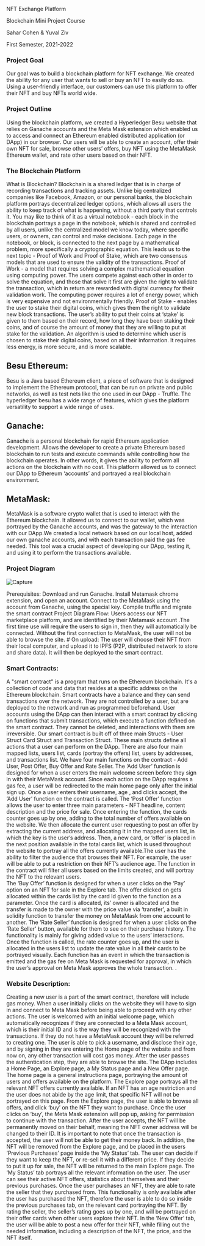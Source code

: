 NFT Exchange Platform 


Blockchain Mini Project Course

Sahar Cohen & Yuval Ziv

First Semester, 2021-2022


### Project Goal

Our goal was to build a blockchain platform for NFT exchange. We created the ability for any user that wants to sell or buy an NFT  to easily do so. Using a user-friendly interface, our customers can use this platform to offer their NFT and buy NFTs world wide. 

### Project Outline

Using the blockchain platform, we created a Hyperledger Besu website that relies on Ganache accounts and the Meta Mask extension which enabled us to access and connect an Ethereum enabled distributed application (or DApp) in our browser. Our users will be able to create an account, offer their own NFT for sale, browse other users’ offers, buy NFT using the MetaMask Ethereum wallet, and rate other users based on their NFT. 

 ### The Blockchain Platform

What is Blockchain? Blockchain is a shared ledger that is in charge of recording transactions and tracking assets. Unlike big  centralized companies like Facebook, Amazon, or our personal banks, the blockchain platform portrays decentralized ledger options, which allows all users the ability to keep track of what is happening, without a third party that controls it. You may like to think of it as a virtual notebook - each block in the blockchain portrays a page in the notebook, which is shared and controlled by all users, unlike the centralized model we know today, where specific users, or owners, can control and make decisions. 
Each page in the notebook, or block, is connected to the next page by a mathematical problem, more specifically a cryptographic equation. 
This leads us to the next topic - Proof of Work and Proof of Stake, which are two consensus models that are used to ensure the validity of the transactions. 
Proof of Work - a model that requires solving a complex mathematical equation using computing power. The users compete against each other in order to solve the equation, and those that solve it first are given the right to validate the transaction, which in return are rewarded with digital currency for their validation work. The computing power requires a lot of energy power, which is very expensive and not environmentally friendly. 
Proof of Stake - enables the user to stake their digital coins, which gives them the right to validate new block transactions. The user’s ability to put their coins at ‘stake’ is given to them based on their record, how long they have been staking their coins, and of course the amount of money that they are willing to put at stake for the validation. An algorithm is used to determine which user is chosen to stake their digital coins, based on all their information. It requires less energy, is more secure, and is more scalable. 


## Besu Ethereum: 
Besu is a Java based Ethereum client, a piece of software that is designed to implement the Ethereum protocol, that can be run on private and public networks, as well as test nets like the one used in our DApp - Truffle. The hyperledger besu has a wide range of features, which gives the platform versatility to support a wide range of uses. 

## Ganache: 
Ganache is a personal blockchain for rapid Ethereum application development. Allows the developer to create a private Ethereum based blockchain to run tests and execute commands while controlling how the blockchain operates. In other words, it gives the ability to perform all actions on the blockchain with no cost. This platform allowed us to connect our DApp to Ethereum ‘accounts’ and portrayed a real blockchain environment. 	

## MetaMask: 
MetaMask is a software crypto wallet that is used to interact with the Ethereum blockchain. It allowed us to connect to our wallet, which was portrayed by the Ganache accounts, and was the gateway to the interaction with our DApp.We created a local network based on our local host, added our own ganache accounts, and with each transaction paid the gas fee needed. This tool was a crucial aspect of developing our DApp, testing it, and using it to perform the transactions available.



### Project Diagram 




![Capture](https://user-images.githubusercontent.com/96061606/150117775-53001b06-ce43-4936-93b0-b79f5a68d33d.PNG)

Prerequisites:
Download and run Ganache. 
Install Metamask chrome extension, and open an account.
Connect to the MetaMask using the account from Ganache, using the special key. 
Compile truffle and migrate the smart contract
Project Diagram Flow:
Users access our NFT marketplace platform, and are identified by their Metamask account .The first time use will require the users to sign in, then they will automatically be connected. Without the first connection to MetaMask, the user will not be able to browse the site. 
	# On upload:
The user will  choose their NFT from their local computer, and upload it to IPFS (P2P, distributed network to store and share data). It will  then be deployed to the smart contract.


### Smart Contracts: 

A "smart contract" is a program that runs on the Ethereum blockchain. It's a collection of code and data  that resides at a specific address on the Ethereum blockchain. Smart contracts have a balance and they can send transactions over the network. They are not controlled by a user, but are deployed to the network and run as programmed beforehand. User accounts using the DApp can then interact with a smart contract by clicking on functions that submit transactions,  which execute a function defined on the smart contract. They cannot be deleted, and interactions with them are irreversible.
Our smart contract is built off of three main Structs - User Struct Card Struct and Transaction Struct. These main structs define all actions that a user can perform on the DApp. There are also four main mapped lists, users list, cards (portray the offers) list, users by addresses, and transactions list. 
We have four main functions on the contract - Add User, Post Offer, Buy Offer and Rate Seller. 
The ‘Add User’ function is designed for when a user enters the main welcome screen before they sign in with their MetaMask account. Since each action on the DApp requires a gas fee, a user will be redirected to the main home page only after the initial sign up. Once a user enters their username, age , and clicks accept, the ‘Add User’ function on the contract is called.
The ‘Post Offer’ function allows the user to enter three main parameters - NFT headline, content description and the price for sale. Once entering the function, the cards counter goes up by one, adding to the total number of offers available on the website. We then allocate the current user requesting to post an offer by extracting the current address, and allocating it in the mapped users list, in which the key is the user’s address. Then, a new card, or ‘offer’ is placed in the next position available in the total cards list, which is used throughout the website to portray all the offers currently available.The user has the ability to filter the audience that browses their NFT. For example, the user will be able to put a restriction on their NFT’s audience age. The function in the contract will filter all users based on the limits created, and will portray the NFT to the relevant users.  
The ‘Buy Offer’ function is designed for when a user clicks on the ‘Pay’ option on an NFT for sale in the Explore tab. The offer clicked on gets allocated within the cards list by the card Id given to the function as a parameter. Once the card is allocated, its’ owner is allocated and the transfer is made to the owner with the price value via ‘transfer’, a built in solidity function to transfer the money on MetaMask from one account to another.
The ‘Rate Seller’ function is designed for when a user clicks on the ‘Rate Seller’ button, available for them to see on their purchase history. The functionality is mainly for giving added value to the users’ interactions. Once the function is called, the rate counter goes up, and the user is allocated in the users list to update the rate value in all their cards to be portrayed visually. 
Each function has an event in which the transaction is emitted and the gas fee on Meta Mask is requested for approval, in which the user’s approval on Meta Mask approves the whole transaction. . 

### Website Description: 

Creating a new user is a part of the smart contract, therefore will include gas money. When a user initially clicks on the website they will have to sign in and connect to Meta Mask before being able to proceed with any other actions. The user is welcomed with an initial welcome page, which automatically recognizes if they are connected to a Meta Mask account, which is their initial ID and is the way they will be recognized with the transactions. If they do not have a MetaMask account they will be referred to creating one. The user is able to pick a username, and disclose their age, and by signing in they are entering the Home page of the website and from now on, any other transaction will cost gas money. After the user passes the authentication step, they are able to browse the site.
The DApp includes a Home Page, an Explore page, a My Status page and a New Offer page. 
The home page is a general instructions page, portraying the amount of users and offers available on the platform. 
The Explore page portrays all the relevant NFT offers currently available. If an NFT has an age restriction and the user does not abide by the age limit, that specific NFT will not be portrayed on this page. From the Explore page, the user is able to browse all offers, and click ‘buy’ on the NFT they want to purchase. Once the user clicks on ‘buy’, the Meta Mask extension will pop up, asking for permission to continue with the transaction. After the user accepts, the NFT will be permanently moved on their behalf, meaning the NFT owner address will be changed to their ID. It is important to note that once the transaction is accepted, the user will not be able to get their money back. In addition, the NFT will be removed from the Explore page, and be placed in the users ‘Previous Purchases’ page inside the ‘My Status’ tab. The user can decide if they want to keep the NFT, or re-sell it with a different price. If they decide to put it up for sale, the NFT will be returned to the main Explore page. 
The ‘My Status’ tab portrays all the relevant information on the user. The user can see their active NFT offers, statistics about themselves and their previous purchases. Once the user purchases an NFT, they are able to rate the seller that they purchased from. This functionality is only available after the user has purchased the NFT, therefore the user is able to do so inside the previous purchases tab, on the relevant card portraying the NFT. By rating the seller, the seller’s rating goes up by one, and will be portrayed on their offer cards when other users explore their NFT. 
In the ‘New Offer’ tab, the user will be able to post a new offer for their NFT, while filling out the needed information, including a description of the NFT, the price, and the NFT itself. 








 




